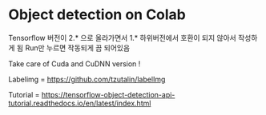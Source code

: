 # Object detection on Colab

Tensorflow 버전이 2.* 으로 올라가면서 1.* 하위버전에서 호환이 되지 않아서 작성하게 됨
Run만 누르면 작동되게 끔 되어있음

Take care of Cuda and CuDNN version !


Labelimg = https://github.com/tzutalin/labelImg

Tutorial = https://tensorflow-object-detection-api-tutorial.readthedocs.io/en/latest/index.html
